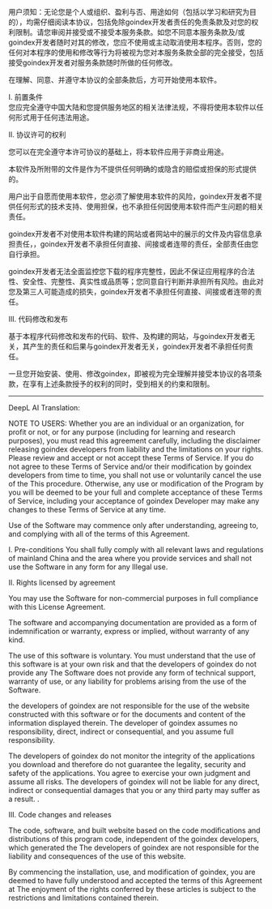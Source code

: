 用户须知：无论您是个人或组织、盈利与否、用途如何（包括以学习和研究为目的），均需仔细阅读本协议，包括免除goindex开发者责任的免责条款及对您的权利限制。请您审阅并接受或不接受本服务条款。如您不同意本服务条款及/或goindex开发者随时对其的修改，您应不使用或主动取消使用本程序。否则，您的任何对本程序的使用和修改等行为将被视为您对本服务条款全部的完全接受，包括接受goindex开发者对服务条款随时所做的任何修改。  
  
在理解、同意、并遵守本协议的全部条款后，方可开始使用本软件。  
  
I. 前置条件  
您应完全遵守中国大陆和您提供服务地区的相关法律法规，不得将使用本软件以任何形式用于任何违法用途。  
  
II. 协议许可的权利  
  
您可以在完全遵守本许可协议的基础上，将本软件应用于非商业用途。  
  
本软件及所附带的文件是作为不提供任何明确的或隐含的赔偿或担保的形式提供的。  
   
用户出于自愿而使用本软件，您必须了解使用本软件的风险，goindex开发者不提供任何形式的技术支持、使用担保，也不承担任何因使用本软件而产生问题的相关责任。  
   
goindex开发者不对使用本软件构建的网站或者网站中的展示的文件及内容信息承担责任，，goindex开发者不承担任何直接、间接或者连带的责任，全部责任由您自行承担。  
  
goindex开发者无法全面监控您下载的程序完整性，因此不保证应用程序的合法性、安全性、完整性、真实性或品质等；您同意自行判断并承担所有风险。由此对您及第三人可能造成的损失，goindex开发者不承担任何直接、间接或者连带的责任。  
  
III. 代码修改和发布
  
基于本程序代码修改和发布的代码、软件、及构建的网站，与goindex开发者无关，其产生的责任和后果与goindex开发者无关，goindex开发者不承担任何责任。  
  
一旦您开始安装、使用、修改goindex，即被视为完全理解并接受本协议的各项条款，在享有上述条款授予的权利的同时，受到相关的约束和限制。 

---

DeepL AI Translation:

NOTE TO USERS: Whether you are an individual or an organization, for profit or not, or for any purpose (including for learning and research purposes), you must read this agreement carefully, including the disclaimer releasing goindex developers from liability and the limitations on your rights. Please review and accept or not accept these Terms of Service. If you do not agree to these Terms of Service and/or their modification by goindex developers from time to time, you shall not use or voluntarily cancel the use of the This procedure. Otherwise, any use or modification of the Program by you will be deemed to be your full and complete acceptance of these Terms of Service, including your acceptance of goindex Developer may make any changes to these Terms of Service at any time.

Use of the Software may commence only after understanding, agreeing to, and complying with all of the terms of this Agreement.

I. Pre-conditions
You shall fully comply with all relevant laws and regulations of mainland China and the area where you provide services and shall not use the Software in any form for any Illegal use.

II. Rights licensed by agreement

You may use the Software for non-commercial purposes in full compliance with this License Agreement.

The software and accompanying documentation are provided as a form of indemnification or warranty, express or implied, without warranty of any kind.

The use of this software is voluntary. You must understand that the use of this software is at your own risk and that the developers of goindex do not provide any The Software does not provide any form of technical support, warranty of use, or any liability for problems arising from the use of the Software.

the developers of goindex are not responsible for the use of the website constructed with this software or for the documents and content of the information displayed therein. The developer of goindex assumes no responsibility, direct, indirect or consequential, and you assume full responsibility.

The developers of goindex do not monitor the integrity of the applications you download and therefore do not guarantee the legality, security and safety of the applications. You agree to exercise your own judgment and assume all risks. The developers of goindex will not be liable for any direct, indirect or consequential damages that you or any third party may suffer as a result. .

III. Code changes and releases

The code, software, and built website based on the code modifications and distributions of this program code, independent of the goindex developers, which generated the The developers of goindex are not responsible for the liability and consequences of the use of this website.

By commencing the installation, use, and modification of goindex, you are deemed to have fully understood and accepted the terms of this Agreement at The enjoyment of the rights conferred by these articles is subject to the restrictions and limitations contained therein.